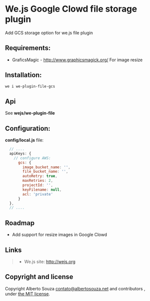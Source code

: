 # We.js Google Clowd file storage plugin

Add GCS storage option for we.js file plugin

## Requirements:

- GraficsMagic - http://www.graphicsmagick.org/ 
  For image resize

## Installation:

```sh
we i we-plugin-file-gcs
```

## Api

See **wejs/we-plugin-file**

## Configuration:

**config/local.js** file:

```js
  // ....
  apiKeys: {
    // configure AWS:
      gcs: {
        image_bucket_name: '',
        file_bucket_name: '',
        autoRetry: true,
        maxRetries: 2,
        projectId: '',
        keyFilename: null,
        acl: 'private'
      }
  },
  // ....
```

## Roadmap 

- Add support for resize images in Google Clowd

## Links

> * We.js site: http://wejs.org

## Copyright and license

Copyright Alberto Souza <contato@albertosouza.net> and contributors , under [the MIT license](https://github.com/wejs/we-core/blob/master/LICENSE.md).